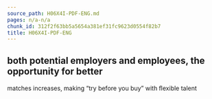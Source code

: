 ```yaml
---
source_path: H06X4I-PDF-ENG.md
pages: n/a-n/a
chunk_id: 312f2f63bb5a5654a381ef31fc9623d0554f82b7
title: H06X4I-PDF-ENG
---
```

## both potential employers and employees, the opportunity for better

matches increases, making “try before you buy” with ﬂexible talent
